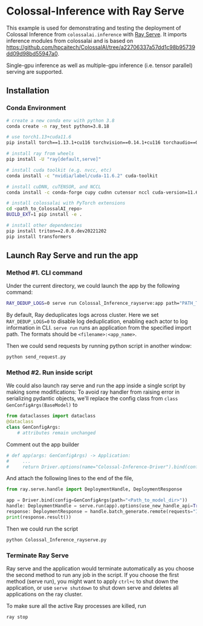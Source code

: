 # Colossal-Inference with Ray Serve

This example is used for demonstrating and testing the deployment of Colossal Inference from `colossalai.inference` with [Ray Serve](https://docs.ray.io/en/latest/serve/index.html). It imports inference modules from colossalai and is based on https://github.com/hpcaitech/ColossalAI/tree/a22706337a57dd1c98b95739dd09d98bd55947a0.

Single-gpu inference as well as multiple-gpu inference (i.e. tensor parallel) serving are supported.

## Installation

### Conda Environment
```bash
# create a new conda env with python 3.8
conda create -n ray_test python=3.8.18

# use torch1.13+cuda11.6
pip install torch==1.13.1+cu116 torchvision==0.14.1+cu116 torchaudio==0.13.1 --extra-index-url https://download.pytorch.org/whl/cu116

# install ray from wheels
pip install -U "ray[default,serve]"

# install cuda toolkit (e.g. nvcc, etc)
conda install -c "nvidia/label/cuda-11.6.2" cuda-toolkit

# install cuDNN, cuTENSOR, and NCCL
conda install -c conda-forge cupy cudnn cutensor nccl cuda-version=11.6

# install colossalai with PyTorch extensions
cd <path_to_ColossalAI_repo>
BUILD_EXT=1 pip install -e .

# install other dependencies
pip install triton==2.0.0.dev20221202
pip install transformers
```

## Launch Ray Serve and run the app
### Method #1. CLI command

Under the current directory, we could launch the app by the following command:
```bash
RAY_DEDUP_LOGS=0 serve run Colossal_Inference_rayserve:app path="PATH_TO_YOUR_MODEL_DIR"
```

By default, Ray deduplicates logs across cluster. Here we set `RAY_DEDUP_LOGS=0` to disable log deduplication, enabling each actor to log information in CLI. `serve run` runs an application from the specified import path. The formats should be `<filename>:<app_name>`.

Then we could send requests by running python script in another window:
```bash
python send_request.py
```

### Method #2. Run inside script

We could also launch ray serve and run the app inside a single script by making some modifications:
To avoid ray handler from raising error in serializing pydantic objects, we'll replace the config class from `class GenConfigArgs(BaseModel)` to
```python
from dataclasses import dataclass
@dataclass
class GenConfigArgs:
    # attributes remain unchanged
```
Comment out the app builder
```python
# def app(args: GenConfigArgs) -> Application:
#     ...
#     return Driver.options(name="Colossal-Inference-Driver").bind(config=args)
```
And attach the following lines to the end of the file,
```python
from ray.serve.handle import DeploymentHandle, DeploymentResponse

app = Driver.bind(config=GenConfigArgs(path="<Path_to_model_dir>"))
handle: DeploymentHandle = serve.run(app).options(use_new_handle_api=True)
response: DeploymentResponse = handle.batch_generate.remote(requests="Introduce some landmarks in Beijing")
print(response.result())
```
Then we could run the script
```python
python Colossal_Inference_rayserve.py
```

### Terminate Ray Serve
Ray serve and the application would terminate automatically as you choose the second method to run any job in the script. If you choose the first method (serve run), you might want to apply `ctrl+c` to shut down the application, or use `serve shutdown` to shut down serve and deletes all applications on the ray cluster.

To make sure all the active Ray processes are killed, run
```bash
ray stop
```

